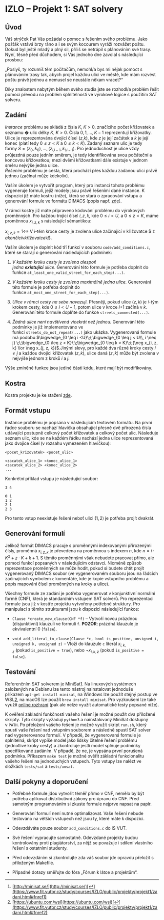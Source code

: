 # IZLO – Projekt 1: SAT solvery

## Úvod

Váš strýček Pat Vás požádal o pomoc s řešením svého problému. Jako pošťák vstává brzy ráno a i se svým kocourem vyráží rozvážet poštu. Dokud byl ještě mladý a plný sil, příliš se netrápil s plánováním své trasy. Nyní, těsně před důchodem, si Vás jednoho dne zavolal s následující prosbou:

„Poslyš, ty rozumíš těm počítačům, nemohl/a bys mi nějak pomoct s plánováním trasy tak, abych projel každou ulicí ve městě, kde mám rozvést poštu právě jednou a nemusel se neustále někam vracet?“

Díky znalostem nabytým během svého studia jste se rozhodl/a problém řešit pomocí převodu na problém splnitelnosti ve výrokové logice s použitím SAT solveru.

## Zadání

_Instance_ problému se skládá z čísla $K$, $K > 0$, značícího počet křižovatek a seznamu � ulic délky $K$, $K>0$. Čísla $0,1,…,K-1$ reprezentují křižovatky. Ulice je reprezentována dvojicí čísel ($z$,$k$), kde $z$ je její začátek a $k$ je její konec (platí tedy $0 \leq z < K$ a $0 \leq k < K$). Zadaný seznam ulic je tedy formy $S =(z_0,k_0),\ldots,(z_{U-1},k_{U-1})$. Pro jednoduchost je ulice vždy průjezdná pouze jedním směrem, je tedy identifikována svou počáteční a koncovou křižovatkou; mezi dvěmi křižovatkami dále existuje v jednom směru nejvýše jedna ulice.  
_Řešením_ problému je cesta, která prochází přes každou zadanou ulici právě jednou (začínat může kdekoliv).

Vaším úkolem je vytvořit program, který pro instanci tohoto problému vygeneruje formuli, jejíž modely jsou právě řešeními dané instance. K dispozici již máte kostru (níže), která se stará o zpracování vstupu a generování formule ve formátu DIMACS (popis např. [zde](https://www.fit.vutbr.cz/study/courses/IZLO/public/sat/)).

V rámci kostry již máte připraveno kódování problému do výrokových proměnných. Pro každou trojici čísel $i,z,k$, kde $0\leq i < U$, a $0 \leq z <K$, máme proměnnou $x_{i,z,k}$ s následující sémantikou:

$x_{i, z, k} = 1 \iff$ V $i$-tém kroce cesty je zvolena ulice začínající v křižovatce $ z $ a končící v křižovatce $k$.  
  
Vaším úkolem je doplnit kód tří funkcí v souboru `code/add_conditions.c`, které se starají o generování následujících podmínek:

1. _V každém kroku cesty je zvolena alespoň jedna_ **_existující_** _ulice._ Generování této formule je potřeba doplnit do funkce `at_least_one_valid_street_for_each_step(...)`.
    
2. _V každém kroku cesty je zvolena maximálně jedna ulice._ Generování této formule je potřeba doplnit do funkce `at_most_one_street_for_each_step(...)`.
    

3. _Ulice v rámci cesty na sebe navazují._ Přesněji, pokud ulice $(z, k)$ je $i$-tým krokem cesty, kde $0 \leq i < U-1$, potom ulice v kroce $i$+1 začíná v $k$. Generování této formule doplňte do funkce `streets_connected(...)`.
    
4. _Žádná ulice není navštívená vícekrát než jednou._ Generování této podmínky je již implementováno ve funkci `streets_do_not_repeat(...)` jako ukázka. Vygenerovaná formule má podobu:$\bigwedge_{0 \leq i <U}\;\;\bigwedge_{0 \leq j < U\\, i \neq j}   \;\;\bigwedge_{0 \leq z < K}\;\;\bigwedge_{0 \leq k < K}\;\;(\neg x_{i, z, k} \lor \neg x_{j, z, k})$.Jinými slovy, pro každé dva různé kroky cesty $i \neq j$ a každou dvojici křižovatek $(z,k)$, ulice daná $(z, k)$ může být zvolena v nejvýše jednom z kroků $i$ a $j$.

Výše zmíněné funkce jsou jediné části kódu, které mají být modifikovány.

## Kostra

Kostra projektu je ke stažení [zde](https://www.fit.vutbr.cz/study/courses/IZLO/public/projekty/projekt1/izlo-projekt1.zip).

## Formát vstupu

Instance problému je popsána v následujícím textovém formátu. Na první řádce souboru se nachází hlavička obsahující přesně dvě přirozená čísla udávající postupně celkový počet křižovatek a celkový počet ulic. Následuje seznam ulic, kde se na každém řádku nachází jedna ulice reprezentovaná jako dvojice čísel (v rozsahu vymezeném hlavičkou):

```
<pocet_krizovatek> <pocet_ulic>

<zacatek_ulice_1> <konec_ulice_1>
<zacatek_ulice_2> <konec_ulice_2>
...
```

Konkrétní příklad vstupu je následující soubor:

```
3 4

0 1
1 2
2 1
2 3
```

Pro tento vstup neexistuje řešení neboť ulici $(1,2)$ je potřeba projít dvakrát.

## Generování formulí

Jelikož formát DIMACS pracuje s proměnnými indexovanými přirozenými čísly, proměnná $x_{i,z, k}$ je převedena na proměnnou s indexem $n$, kde $n = i \cdot K^2 + z \cdot K + k +1$. S těmito proměnnými však nebudete pracovat přímo, ale pomocí funkcí popsaných v následujícím odstavci. Nicméně způsob reprezentace proměnných se může hodit, pokud si budete chtít projít vygenerovaný DIMACS soubor (ve vygenerovaném souboru jsou na řádcích začínajících symbolem `c` komentáře, kde je kopie vstupního problému a popis mapování čísel proměnných na kroky a ulice).

Všechny formule ze zadání je potřeba vygenerovat v konjunktivní normální formě (CNF), která je standardním vstupem SAT solverů. Pro reprezentaci formule jsou již v kostře projektu vytvořeny potřebné struktury. Pro manipulaci s těmito strukturami jsou k dispozici následující funkce:

- `Clause *create_new_clause(CNF *f)` – Vytvoří novou prázdnou (disjunktivní) klauzuli ve formuli `f`. **POZOR**: prázdná klauzule je ekvivalentní 0 (`false`).
    
- `void add_literal_to_clause(Clause *c, bool is_positive, unsigned i, unsigned k, unsigned z)` – Vloží do klauzule `c` literál $x_{i,k,z}$ (pokud `is_positive = true`), nebo $\neg x_{i,k,z}$ (pokud `is_positive = false`).
## Testování

Referenčním SAT solverem je MiniSat[1](https://www.fit.vutbr.cz/study/courses/IZLO/public/projekty/projekt1/zadani.html#fn1). Na linuxových systémech založených na Debianu lze tento nástroj nainstalovat jednoduše příkazem `apt-get install minisat`, na Windows lze použít stejný postup ve WSL[2](https://www.fit.vutbr.cz/study/courses/IZLO/public/projekty/projekt1/zadani.html#fn2), na macOS lze použít `brew install minisat`. Pro vyzkoušení lze také využít [online rozhraní](https://www.fit.vutbr.cz/study/courses/IZLO/public/sat/) (pak ale nelze využít automatické testy popsané níže).

K ověření základní funkčnosti vašeho řešení je možné použít dva přiložené skripty. Tyto skripty vyžadují `python3` a nainstalovaný MiniSat dostupný v `PATH`. Po přeložení vašeho řešení je možné využít skript `run.sh`, který spustí vaše řešení nad vstupním souborem a následně spustí SAT solver nad vygenerovanou formulí. V případě, že vygenerovaná formule je splnitelná, skript vypíše model jako lidsky čitelné řešení problému (jednotlivé kroky cesty) a zkontroluje jestli model splňuje podmínky specifikované zadáním. V případě, že ne, je vypsána první porušená podmínka. Příkazem `make test` je možné ověřit základní funkcionalitu vašeho řešení na jednoduchých vstupech. Tyto vstupy lze nalézt ve složkách `tests/sat` a `tests/unsat`.

## Další pokyny a doporučení

- Potřebné formule jdou vytvořit téměř přímo v CNF, nemělo by být potřeba aplikovat distributivní zákony pro úpravu do CNF. Před samotným programováním si zkuste formule nejprve napsat na papír.
    
- Generování formulí není nutné optimalizovat. Vaše řešení nebude testováno na větších vstupech než jsou ty, které máte k dispozici.
    
- Odevzdáváte pouze soubor `add_conditions.c` do IS VUT.
    
- Své řešení vypracujte samostatně. Odevzdané projekty budou kontrolovány proti plagiátorství, za nějž se považuje i sdílení vlastního řešení s ostatními studenty.
    
- Před odevzdáním si zkontrolujte zda váš soubor jde opravdu přeložit s přiloženým Makefile.
    
- Případné dotazy směřujte do fóra „Fórum k látce a projektům“.
    

---

1. [http://minisat.se/](http://minisat.se/)[↩︎](https://www.fit.vutbr.cz/study/courses/IZLO/public/projekty/projekt1/zadani.html#fnref1)
2. [https://ubuntu.com/wsl](https://ubuntu.com/wsl)[↩︎](https://www.fit.vutbr.cz/study/courses/IZLO/public/projekty/projekt1/zadani.html#fnref2)
